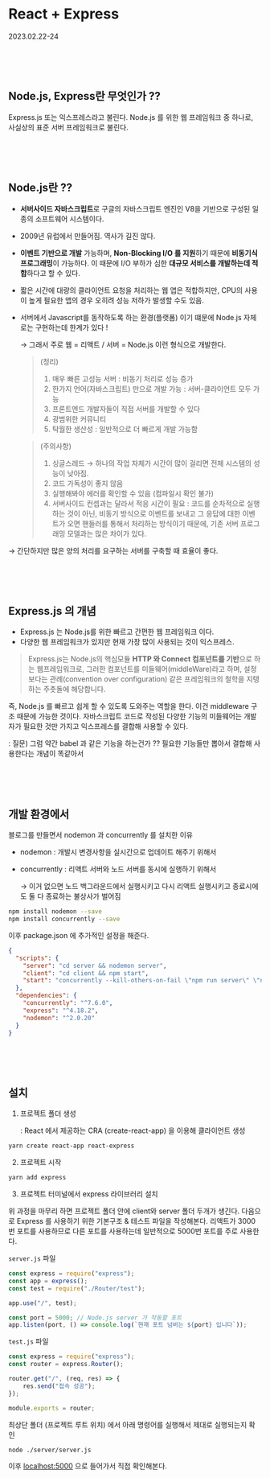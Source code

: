 # React + Express

2023.02.22-24

<br/>
<br/>
<br/>

## Node.js, Express란 무엇인가 ??

Express.js 또는 익스프레스라고 불린다. Node.js 를 위한 웹 프레임워크 중 하나로, 사실상의 표준 서버 프레임워크로 불린다.

<br/>
<br/>
<br/>

## Node.js란 ??

- **서버사이드 자바스크립트**로 구글의 자바스크립트 엔진인 V8을 기반으로 구성된 일종의 소프트웨어 시스템이다.

- 2009년 유럽에서 만들어짐. 역사가 길진 않다.

- **이벤트 기반으로 개발** 가능하며, **Non-Blocking I/O 를 지원**하기 때문에 **비동기식 프로그래밍**이 가능하다. 이 때문에 I/O 부하가 심한 **대규모 서비스를 개발하는데 적합**하다고 할 수 있다.

- 짧은 시간에 대량의 클라이언트 요청을 처리하는 웹 앱은 적합하지만, CPU의 사용이 높게 필요한 앱의 경우 오히려 성능 저하가 발생할 수도 있음.

- 서버에서 Javascript를 동작하도록 하는 환경(플랫폼) 이기 떄문에 Node.js 자체로는 구현하는데 한계가 있다 !

  → 그래서 주로 웹 = 리액트 / 서버 = Node.js 이런 형식으로 개발한다.

  > (정리)
  > 1. 매우 빠른 고성능 서버 : 비동기 처리로 성능 증가
  > 2. 한가지 언어(자바스크립트) 만으로 개발 가능 : 서버-클라이언트 모두 가능
  > 3. 프론트엔드 개발자들이 직접 서버를 개발할 수 있다
  > 4. 광범위한 커뮤니티
  > 5. 탁월한 생산성 : 일반적으로 더 빠르게 개발 가능함

  > (주의사항)
  > 1. 싱글스레드 → 하나의 작업 자체가 시간이 많이 걸리면 전체 시스템의 성능이 낮아짐.
  > 2. 코드 가독성이 좋지 않음
  > 3. 실행해봐야 에러를 확인할 수 있음 (컴파일시 확인 불가)
  > 4. 서버사이드 컨셉과는 달라서 적응 시간이 필요 : 코드를 순차적으로 실행하는 것이 아닌, 비동기 방식으로 이벤트를 보내고 그 응답에 대한 이벤트가 오면 핸들러를 통해서 처리하는 방식이기 때문에, 기존 서버 프로그래밍 모델과는 많은 차이가 있다.

→ 간단하지만 많은 양의 처리를 요구하는 서버를 구축할 때 효율이 좋다.

<br/>
<br/>
<br/>

## Express.js 의 개념

- Express.js 는 Node.js를 위한 빠르고 간편한 웹 프레임워크 이다.
- 다양한 웹 프레임워크가 있지만 현재 가장 많이 사용되는 것이 익스프레스.

> Express.js는 Node.js의 핵심모듈 **HTTP 와 Connect 컴포넌트를 기반**으로 하는 웹프레임워크로, 그러한 컴포넌트를 미들웨어(middleWare)라고 하며, 설정보다는 관례(convention over configuration) 같은 프레임워크의 철학을 지탱하는 주춧돌에 해당합니다.

즉, Node.js 를 빠르고 쉽게 할 수 있도록 도와주는 역할을 한다. 이건 middleware 구조 때문에 가능한 것이다. 자바스크립트 코드로 작성된 다양한 기능의 미들웨어는 개발자가 필요한 것만 가지고 익스프레스를 결합해 사용할 수 있다.

: 질문) 그럼 약간 babel 과 같은 기능을 하는건가 ?? 필요한 기능들만 뽑아서 결합해 사용한다는 개념이 똑같아서

<br/>
<br/>
<br/>

## 개발 환경에서

블로그를 만들면서 nodemon 과 concurrently 를 설치한 이유

- nodemon : 개발시 변경사항을 실시간으로 업데이트 해주기 위해서

- concurrently : 리액트 서버와 노드 서버를 동시에 실행하기 위해서

  → 이거 없으면 노드 백그라운드에서 실행시키고 다시 리액트 실행시키고 종료시에도 둘 다 종료하는 불상사가 벌어짐

```bash
npm install nodemon --save
npm install concurrently --save
```

이후 package.json 에 추가적인 설정을 해준다.

```json
{
  "scripts": {
    "server": "cd server && nodemon server",
    "client": "cd client && npm start",
    "start": "concurrently --kill-others-on-fail \"npm run server\" \"npm run client\""
  },
  "dependencies": {
    "concurrently": "^7.6.0",
    "express": "^4.18.2",
    "nodemon": "^2.0.20"
  }
}
```

<br/>
<br/>
<br/>

## 설치

1. 프로젝트 폴더 생성

   : React 에서 제공하는 CRA (create-react-app) 을 이용해 클라이언트 생성

```bash
yarn create react-app react-express
```

2. 프로젝트 시작

 ```bash
 yarn add express
 ```

3. 프로젝트 터미널에서 express 라이브러리 설치

위 과정을 마무리 하면 프로젝트 폴더 안에 client와 server 폴더 두개가 생긴다. 다음으로 Express 를 사용하기 위한 기본구조 & 테스트 파일을 작성해본다. 리액트가 3000번 포트를 사용하므로 다른 포트를 사용하는데 일반적으로 5000번 포트를 주로 사용한다.

`server.js` 파일

```jsx
const express = require("express");
const app = express();
const test = require("./Router/test");

app.use("/", test);

const port = 5000; // Node.js server 가 작동할 포트
app.listen(port, () => console.log(`현재 포트 넘버는 ${port} 입니다`));
```

`test.js` 파일

```jsx
const express = require("express");
const router = express.Router();

router.get("/", (req, res) => {
    res.send("접속 성공");
});

module.exports = router;
```

최상단 폴더 (프로젝트 루트 위치) 에서 아래 명령어를 실행해서 제대로 실행되는지 확인

```bash
node ./server/server.js
```

이후 [localhost:5000](http://localhost:5000) 으로 들어가서 직접 확인해본다.
